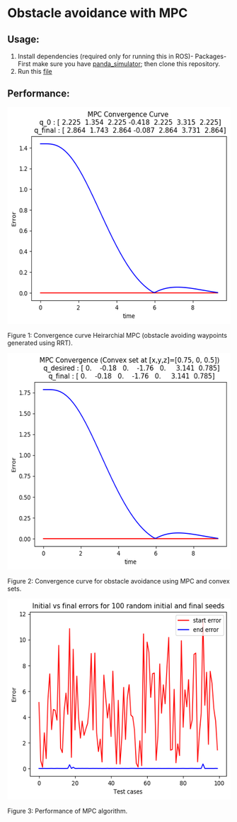 # Obstacle avoidance with MPC

## Usage:
1) Install dependencies (required only for running this in ROS)-
Packages- First make sure you have [panda_simulator](https://github.com/justagist/panda_simulator/tree/noetic-devel); then clone this repository. 
2) Run this [file](/lib/convex_set/final_project.ipynb)

<!-- ![rrt_algo](imgs/rrt_algo.png) -->

## Performance:
<img src=imgs/convergence.png height="489" width="567" > <p></p>
Figure 1: Convergence curve Heirarchial MPC (obstacle avoiding waypoints generated using RRT).


<img src=imgs/convergence_convex_set.png height="489" width="567" > <p></p>
Figure 2: Convergence curve for obstacle avoidance using MPC and convex sets.


<img src=imgs/statistics.png height="453" width="563" > <p></p>
Figure 3: Performance of MPC algorithm.